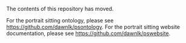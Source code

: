 The contents of this repository has moved.

For the portrait sitting ontology, please see https://github.com/dawnlk/psontology.
For the portrait sitting website documentation, please see https://github.com/dawnlk/pswebsite.